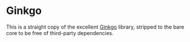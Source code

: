 # Ginkgo

This is a straight copy of the excellent [Ginkgo](http://onsi.github.io/ginkgo/) library,
stripped to the bare core to be free of third-party dependencies.
